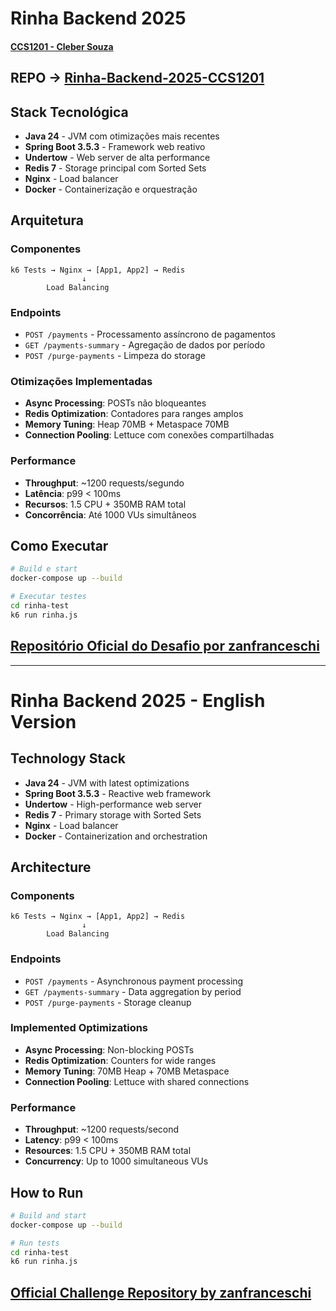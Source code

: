 # Rinha Backend 2025
#### [CCS1201 - Cleber Souza](https://www.linkedin.com/in/ccs1201/)
## REPO -> [Rinha-Backend-2025-CCS1201](https://github.com/ccs1201/rinha-backend-2025)

## Stack Tecnológica
* **Java 24** - JVM com otimizações mais recentes
* **Spring Boot 3.5.3** - Framework web reativo
* **Undertow** - Web server de alta performance
* **Redis 7** - Storage principal com Sorted Sets
* **Nginx** - Load balancer
* **Docker** - Containerização e orquestração

## Arquitetura

### **Componentes**
```
k6 Tests → Nginx → [App1, App2] → Redis
                ↓
        Load Balancing
```

### **Endpoints**
- `POST /payments` - Processamento assíncrono de pagamentos
- `GET /payments-summary` - Agregação de dados por período
- `POST /purge-payments` - Limpeza do storage

### **Otimizações Implementadas**
- **Async Processing**: POSTs não bloqueantes
- **Redis Optimization**: Contadores para ranges amplos
- **Memory Tuning**: Heap 70MB + Metaspace 70MB
- **Connection Pooling**: Lettuce com conexões compartilhadas

### **Performance**
- **Throughput**: ~1200 requests/segundo
- **Latência**: p99 < 100ms
- **Recursos**: 1.5 CPU + 350MB RAM total
- **Concorrência**: Até 1000 VUs simultâneos

## Como Executar

```bash
# Build e start
docker-compose up --build

# Executar testes
cd rinha-test
k6 run rinha.js
```

## [Repositório Oficial do Desafio por zanfranceschi](https://github.com/zanfranceschi/rinha-de-backend-2025)

---

# Rinha Backend 2025 - English Version

## Technology Stack
* **Java 24** - JVM with latest optimizations
* **Spring Boot 3.5.3** - Reactive web framework
* **Undertow** - High-performance web server
* **Redis 7** - Primary storage with Sorted Sets
* **Nginx** - Load balancer
* **Docker** - Containerization and orchestration

## Architecture

### **Components**
```
k6 Tests → Nginx → [App1, App2] → Redis
                ↓
        Load Balancing
```

### **Endpoints**
- `POST /payments` - Asynchronous payment processing
- `GET /payments-summary` - Data aggregation by period
- `POST /purge-payments` - Storage cleanup

### **Implemented Optimizations**
- **Async Processing**: Non-blocking POSTs
- **Redis Optimization**: Counters for wide ranges
- **Memory Tuning**: 70MB Heap + 70MB Metaspace
- **Connection Pooling**: Lettuce with shared connections

### **Performance**
- **Throughput**: ~1200 requests/second
- **Latency**: p99 < 100ms
- **Resources**: 1.5 CPU + 350MB RAM total
- **Concurrency**: Up to 1000 simultaneous VUs

## How to Run

```bash
# Build and start
docker-compose up --build

# Run tests
cd rinha-test
k6 run rinha.js
```

## [Official Challenge Repository by zanfranceschi](https://github.com/zanfranceschi/rinha-de-backend-2025)